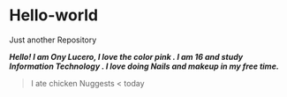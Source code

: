 # Hello-world
Just another Repository 

**_Hello! I am Ony Lucero, I love the color pink . I am 16 and study Information Technology . I love doing Nails and makeup in my free time._**

> I ate chicken Nuggests
< today
